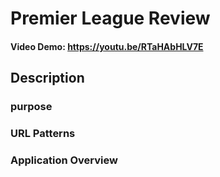 # Premier League Review
#### Video Demo: https://youtu.be/RTaHAbHLV7E
## Description
### purpose
### URL Patterns
### Application Overview
